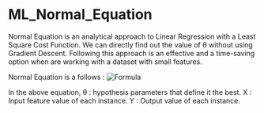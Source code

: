 # ML_Normal_Equation
Normal Equation is an analytical approach to Linear Regression with a Least Square Cost Function. We can directly find out the value of θ without using Gradient Descent. Following this approach is an effective and a time-saving option when are working with a dataset with small features.

Normal Equation is a follows :
![Formula](https://media.geeksforgeeks.org/wp-content/uploads/Untitled-drawing-1-10.png)

In the above equation,
θ : hypothesis parameters that define it the best.
X : Input feature value of each instance.
Y : Output value of each instance.
